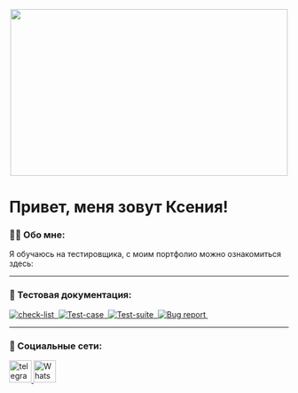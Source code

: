<div align="center">
  <img src="https://media.giphy.com/media/dWesBcTLavkZuG35MI/giphy.gif" width="500" height="300"/>
</div>

# Привет, меня зовут Ксения! 

### 👨‍💻 Обо мне:

Я обучаюсь на тестировщика, с моим портфолио можно ознакомиться здесь: 

---
### 📁 Тестовая документация:
<div>
  <a href="https://docs.google.com/spreadsheets/d/1RquFFT34tgGGWtGbmzxj0MI5jWH3Ib2IPsVFewWMTvg/edit#gid=0" target="_blank">
  <img src="https://img.shields.io/badge/Check-list-38ACEC?style=for-the-badge&logo=cachet&logoColor=157DEC" title="check-list" alt="check-list"/>&nbsp
  <a href="https://docs.google.com/spreadsheets/d/1zNcrQt5tQ4J7zBNCgEvwkSlNzNT4BHB9pCDsuCcvj5Y/edit#gid=96675316" target="_blank">
  <img src="https://img.shields.io/badge/Test-case-38ACEC?style=for-the-badge&logo=carrd&logoColor=157DEC" title="Test-case" alt="Test-case"/>&nbsp
  <a href="https://docs.google.com/spreadsheets/d/1VrnnjKBufR_c3OVDd-5ZN1UDNp8p2fYBWYsAr8NoOf0/edit#gid=1329543775" target="_blank">
  <img src="https://img.shields.io/badge/Test-suite-38ACEC?style=for-the-badge&logo=databricks&logoColor=157DEC" title="Test-suite" alt="Test-suite"/>&nbsp    
  <a href="https://docs.google.com/spreadsheets/d/1zJogtwnHwiLcqaaOLfrx1QRoEqy_Kvcq0z2JA7zVgkg/edit#gid=0" target="_blank">
  <img src="https://img.shields.io/badge/Bug-report-38ACEC?style=for-the-badge&logo=darkreader&logoColor=157DEC" title="Bug report" alt="Bug report"/>&nbsp
  </a>
</div>

---
### 🤝 Социальные сети:
<div>
    <a href="https://t.me/XenNart" target="_blank">
      <img src="https://cdn-icons-png.flaticon.com/512/2111/2111552.png" width="40" height="40" title="Telegram" alt="telegram" />
    </a>
    <a href="https://api.whatsapp.com/send/?phone=79872225886" target="_blank">
      <img src="https://cdn-icons-png.flaticon.com/512/2111/2111650.png" width="40" height="40" title="WhatsApp" alt="WhatsApp" />
    </a>  
    </div>
